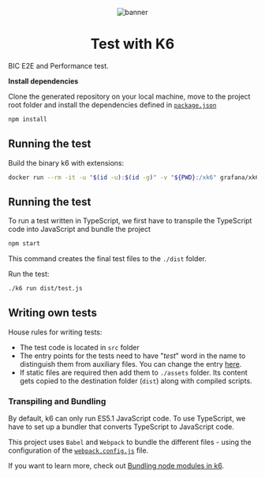 <div align="center">
  
  ![banner](https://www.beincom.app/_next/image?url=%2F_next%2Fstatic%2Fmedia%2Flogo_beincom_icon_and_text_only_post_alpha.539e3bfb.webp&w=640&q=75)

# Test with K6

</div>

BIC E2E and Performance test.


**Install dependencies**

Clone the generated repository on your local machine, move to the project root folder and install the dependencies defined in [`package.json`](./package.json)

```bash
npm install
```

## Running the test
Build the binary k6 with extensions:

```bash
docker run --rm -it -u "$(id -u):$(id -g)" -v "${PWD}:/xk6" grafana/xk6 build v0.43.1 --with github.com/oleiade/xk6-kv
```

## Running the test

To run a test written in TypeScript, we first have to transpile the TypeScript code into JavaScript and bundle the project

```bash
npm start
```

This command creates the final test files to the `./dist` folder.

Run the test:

```bash
./k6 run dist/test.js
```

## Writing own tests

House rules for writing tests:
- The test code is located in `src` folder
- The entry points for the tests need to have "_test_" word in the name to distinguish them from auxiliary files. You can change the entry [here](./webpack.config.js#L8). 
- If static files are required then add them to `./assets` folder. Its content gets copied to the destination folder (`dist`) along with compiled scripts.

### Transpiling and Bundling

By default, k6 can only run ES5.1 JavaScript code. To use TypeScript, we have to set up a bundler that converts TypeScript to JavaScript code. 

This project uses `Babel` and `Webpack` to bundle the different files - using the configuration of the [`webpack.config.js`](./webpack.config.js) file.

If you want to learn more, check out [Bundling node modules in k6](https://k6.io/docs/using-k6/modules#bundling-node-modules).
